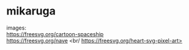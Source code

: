 # mikaruga


images: <br/>
https://freesvg.org/cartoon-spaceship <br/>
https://freesvg.org/nave <br/
https://freesvg.org/heart-svg-pixel-art><br/>

